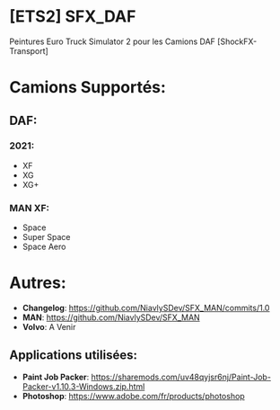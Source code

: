 # [ETS2] SFX_DAF
Peintures Euro Truck Simulator 2 pour les Camions DAF [ShockFX-Transport]

# Camions Supportés:
## DAF:
### 2021:
- XF
- XG
- XG+
### MAN XF:
- Space
- Super Space
- Space Aero


# Autres:
- **Changelog**: https://github.com/NiavlySDev/SFX_MAN/commits/1.0
- **MAN**: https://github.com/NiavlySDev/SFX_MAN
- **Volvo**: A Venir
## Applications utilisées:
- **Paint Job Packer**: https://sharemods.com/uv48qyjsr6nj/Paint-Job-Packer-v1.10.3-Windows.zip.html
- **Photoshop**: https://www.adobe.com/fr/products/photoshop
